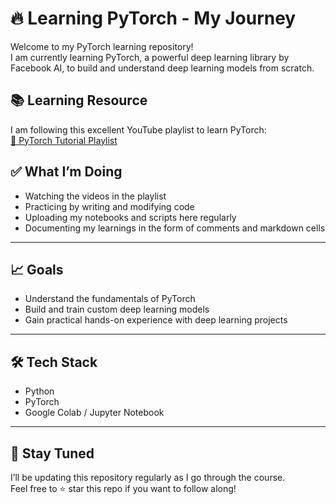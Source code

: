 # 🔥 Learning PyTorch - My Journey

Welcome to my PyTorch learning repository!  
I am currently learning PyTorch, a powerful deep learning library by Facebook AI, to build and understand deep learning models from scratch.

## 📚 Learning Resource

I am following this excellent YouTube playlist to learn PyTorch:  
[🔗 PyTorch Tutorial Playlist](https://youtube.com/playlist?list=PLKnIA16_Rmvboy8bmDCjwNHgTaYH2puK7&si=m-iFRjTPeiaxUetd)


## ✅ What I’m Doing

- Watching the videos in the playlist
- Practicing by writing and modifying code
- Uploading my notebooks and scripts here regularly
- Documenting my learnings in the form of comments and markdown cells

---

## 📈 Goals

- Understand the fundamentals of PyTorch
- Build and train custom deep learning models
- Gain practical hands-on experience with deep learning projects

---

## 🛠️ Tech Stack

- Python
- PyTorch
- Google Colab / Jupyter Notebook

---

## 🙌 Stay Tuned

I’ll be updating this repository regularly as I go through the course.  
Feel free to ⭐ star this repo if you want to follow along!

